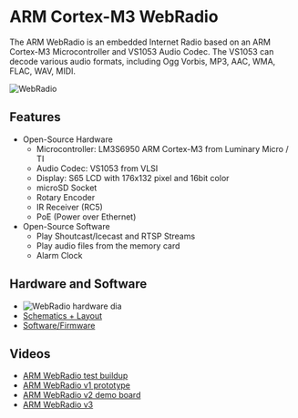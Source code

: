 # ARM Cortex-M3 WebRadio
The ARM WebRadio is an embedded Internet Radio based on an ARM Cortex-M3 Microcontroller and VS1053 Audio Codec.
The VS1053 can decode various audio formats, including Ogg Vorbis, MP3, AAC, WMA, FLAC, WAV, MIDI.

![WebRadio](https://github.com/watterott/WebRadio/raw/master/img/webradio.jpg)


## Features
* Open-Source Hardware
  * Microcontroller: LM3S6950 ARM Cortex-M3 from Luminary Micro / TI
  * Audio Codec: VS1053 from VLSI
  * Display: S65 LCD with 176x132 pixel and 16bit color
  * microSD Socket
  * Rotary Encoder
  * IR Receiver (RC5)
  * PoE (Power over Ethernet)
* Open-Source Software
  * Play Shoutcast/Icecast and RTSP Streams
  * Play audio files from the memory card
  * Alarm Clock


## Hardware and Software
* ![WebRadio hardware dia](https://raw.github.com/watterott/WebRadio/master/img/hw_dia.png)
* [Schematics + Layout](https://github.com/watterott/WebRadio/tree/master/hardware)
* [Software/Firmware](https://github.com/watterott/WebRadio/tree/master/software)


## Videos
* [ARM WebRadio test buildup](http://www.youtube.com/watch?v=d3AU1xSci-s)
* [ARM WebRadio v1 prototype](http://www.youtube.com/watch?v=I5wxE6ul4LM)
* [ARM WebRadio v2 demo board](http://www.youtube.com/watch?v=boI7PvBz0HM)
* [ARM WebRadio v3](http://www.youtube.com/watch?v=70_Qk82P8Xw)
